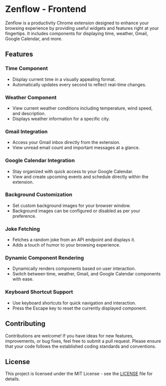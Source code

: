 # Zenflow - Frontend

Zenflow is a productivity Chrome extension designed to enhance your browsing experience by providing useful widgets and features right at your fingertips. It includes components for displaying time, weather, Gmail, Google Calendar, and more.

## Features

### Time Component
- Display current time in a visually appealing format.
- Automatically updates every second to reflect real-time changes.

### Weather Component
- View current weather conditions including temperature, wind speed, and description.
- Displays weather information for a specific city.

### Gmail Integration
- Access your Gmail inbox directly from the extension.
- View unread email count and important messages at a glance.

### Google Calendar Integration
- Stay organized with quick access to your Google Calendar.
- View and create upcoming events and schedule directly within the extension.

### Background Customization
- Set custom background images for your browser window.
- Background images can be configured or disabled as per your preference.

### Joke Fetching
- Fetches a random joke from an API endpoint and displays it.
- Adds a touch of humor to your browsing experience.

### Dynamic Component Rendering
- Dynamically renders components based on user interaction.
- Switch between time, weather, Gmail, and Google Calendar components with ease.

### Keyboard Shortcut Support
- Use keyboard shortcuts for quick navigation and interaction.
- Press the Escape key to reset the currently displayed component.

## Contributing

Contributions are welcome! If you have ideas for new features, improvements, or bug fixes, feel free to submit a pull request. Please ensure that your code follows the established coding standards and conventions.

## License

This project is licensed under the MIT License - see the [LICENSE](./LICENSE) file for details.
